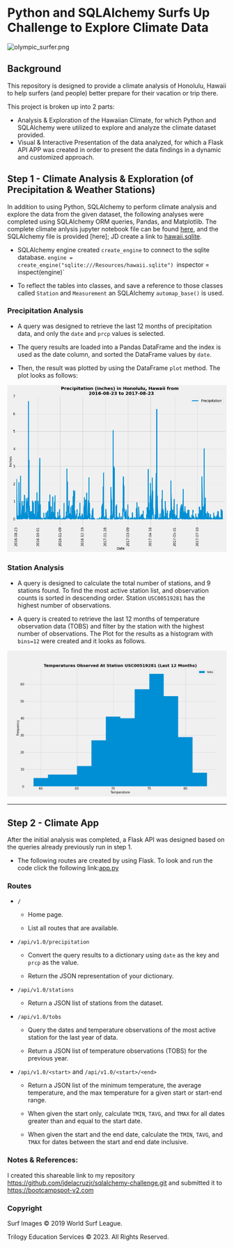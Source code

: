 # Python and SQLAlchemy Surfs Up Challenge to Explore Climate Data

![olympic_surfer.png](SurfsUp/Images/olympic_surfer.png)
## Background

This repository is designed to provide a climate analysis of Honolulu, Hawaii to help surfers (and people) better prepare for their vacation or trip there.

This project is broken up into 2 parts: 
- Analysis & Exploration of the Hawaiian Climate, for which Python and SQLAlchemy were utilized to explore and analyze the climate dataset provided.  
- Visual & Interactive Presentation of the data analyzed, for which a Flask API APP was created in order to present the data findings in a dynamic and customized approach.

## Step 1 - Climate Analysis & Exploration (of Precipitation & Weather Stations)

In addition to using Python, SQLAlchemy to perform climate analysis and explore the data from the given dataset, the following analyses were completed using SQLAlchemy ORM queries, Pandas, and Matplotlib. The complete climate anlysis jupyter notebook file can be found [here](SurfsUp/climate.ipynb), and the SQLAlchemy file is provided [here]; JD create a link to [hawaii.sqlite](SurfsUp/Resources/hawaii.sqlite).

* SQLAlchemy engine created `create_engine` to connect to the sqlite database. ` engine = create_engine("sqlite:///Resources/hawaii.sqlite") 
`inspector = inspect(engine)`

* To reflect the tables into classes, and save a reference to those classes called `Station` and `Measurement` an SQLAlchemy `automap_base()` is used.

### <a name="Precipitation_Analysis"></a> Precipitation Analysis

* A query was designed to retrieve the last 12 months of precipitation data, and only the `date` and `prcp` values is selected.

* The query results are loaded into a Pandas DataFrame and the index is used as the date column, and sorted the DataFrame values by `date`.

* Then, the result was plotted by using the DataFrame `plot` method. The plot looks as follows:

 ![precipitation](SurfsUp/Images/Precipitation_Plot.png)

 ### <a name="Station_Analysis"></a> Station Analysis

* A query is designed to calculate the total number of stations, and 9 stations found. To find the most active station list, and observation counts is sorted in descending order. Station `USC00519281` has the highest number of observations.

* A query is created to retrieve the last 12 months of temperature observation data (TOBS) and filter by the station with the highest number of observations. The Plot for the results as a histogram with `bins=12` were created and it looks as follows. 

![station-histogram](SurfsUp/Images/Station_Plot.png)
- - -

## <a name="Step_2_Climate_App"></a> Step 2 - Climate App

After the initial analysis was completed, a Flask API was designed based on the queries already previously run in step 1.

* The following routes are created by using Flask. To look and run the code click the following link:[app.py](SurfsUp/app.py)

### <a name="Routes"></a> Routes

* `/`

  * Home page.

  * List all routes that are available.

* `/api/v1.0/precipitation`

  * Convert the query results to a dictionary using `date` as the key and `prcp` as the value.

  * Return the JSON representation of your dictionary.

* `/api/v1.0/stations`

  * Return a JSON list of stations from the dataset.

* `/api/v1.0/tobs`
  * Query the dates and temperature observations of the most active station for the last year of data.
  
  * Return a JSON list of temperature observations (TOBS) for the previous year.

* `/api/v1.0/<start>` and `/api/v1.0/<start>/<end>`

  * Return a JSON list of the minimum temperature, the average temperature, and the max temperature for a given start or start-end range.

  * When given the start only, calculate `TMIN`, `TAVG`, and `TMAX` for all dates greater than and equal to the start date.

  * When given the start and the end date, calculate the `TMIN`, `TAVG`, and `TMAX` for dates between the start and end date inclusive.
### Notes & References:

  I created this shareable link to my repository <https://github.com/jdelacruzjr/sqlalchemy-challenge.git> and submitted it to <https://bootcampspot-v2.com>
### Copyright

Surf Images © 2019 World Surf League.

Trilogy Education Services © 2023. All Rights Reserved.
